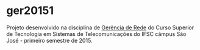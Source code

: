 # ger20151
Projeto desenvolvido na disciplina de [Gerência de Rede](http://bit.ly/ger20151) do Curso Superior de Tecnologia em Sistemas de Telecomunicações do IFSC câmpus São José - primeiro semestre de 2015.
